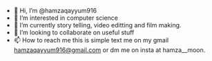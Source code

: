 - 👋 Hi, I’m @hamzaqayyum916
- 👀 I’m interested in computer science
- 🌱 I’m currently story telling, video editting and film making.
- 💞️ I’m looking to collaborate on useful stuff
- 📫 How to reach me this is simple text me on my gmail hamzaqayyum916@gmail.com or dm me on insta at hamza__moon.

<!---
hamzaqayyum916/hamzaqayyum916 is a ✨ special ✨ repository because its `README.md` (this file) appears on your GitHub profile.
You can click the Preview link to take a look at your changes.
--->
